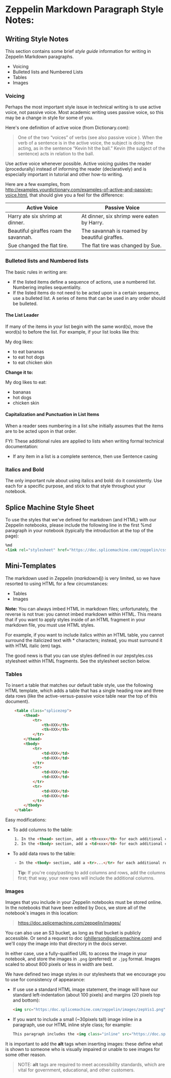# Zeppelin Markdown Paragraph Style Notes:

## Writing Style Notes

This section contains some brief *style guide* information for writing in Zeppelin Markdown paragraphs.

* Voicing
* Bulleted lists and Numbered Lists
* Tables
* Images

### Voicing

Perhaps the most important style issue in technical writing is to use active voice, not passive voice. Most academic writing uses passive voice, so this may be a change in style for some of you.

Here's one definition of active voice (from Dictionary.com):
>One of the two “voices” of verbs (see also passive voice ). When the verb of a sentence is in the active voice, the subject is doing the acting, as in the sentence “Kevin hit the ball.” Kevin (the subject of the sentence) acts in relation to the ball.

Use active voice whenever possible. Active voicing guides the reader (procedurally) instead of informing the reader (declaratively) and is especially important in tutorial and other how-to writing.

Here are a few examples, from http://examples.yourdictionary.com/examples-of-active-and-passive-voice.html, that should give you a feel for the difference:

<table>
    <thead>
        <tr>
            <th>Active Voice</th>
            <th>Passive Voice</th>
        </tr>
    </thead>
    <tbody>
        <tr>
            <td>Harry ate six shrimp at dinner. </td>
            <td>At dinner, six shrimp were eaten by Harry.</td>
        </tr>
        <tr>
            <td>Beautiful giraffes roam the savannah.</td>
            <td>The savannah is roamed by beautiful giraffes.</td>
        </tr>
        <tr>
            <td>Sue changed the flat tire. </td>
            <td>The flat tire was changed by Sue. </td>
        </tr>
    </tbody>
</table>

### Bulleted lists and Numbered lists

The basic rules in writing are:

* If the listed items define a sequence of actions, use a numbered list. Numbering implies sequentiality.
* If the listed items do not need to be acted upon in a certain sequence, use a bulleted list. A series of items that can be used in any order should be bulleted.

#### The List Leader

If many of the items in your list begin with the same word(s), move the word(s) to before the list. For example, if your list looks like this:

My dog likes:
  * to eat bananas
  * to eat hot dogs
  * to eat chicken skin

__Change it to:__

  My dog likes to eat:
  * bananas
  * hot dogs
  * chicken skin

#### Capitalization and Punctuation in List Items
When a reader sees numbering in a list s/he initially assumes that the items are to be acted upon in that order.

FYI: These additional rules are applied to lists when writing formal technical documentation:

* If any item in a list is a complete sentence, then use Sentence casing

### Italics and Bold
The only important rule about using italics and bold: do it consistently. Use each for a specific purpose, and stick to that style throughout your notebook.


## Splice Machine Style Sheet
To use the styles that we've defined for markdown (and HTML) with our Zeppelin notebooks, please include the following line in the first %md paragraph in your notebook (typically the introduction at the top of the page):

```html
%md
<link rel="stylesheet" href="https://doc.splicemachine.com/zeppelin/css/zepstyles.css" />
```

## Mini-Templates

The markdown used in Zeppelin (*markdown4j*) is very limited, so we have resorted to using HTML for a few circumstances:

* Tables
* Images

__Note:__ You can always imbed HTML in markdown files; unfortunately, the reverse is not true: you cannot imbed markdown within HTML. This means that if you want to apply styles inside of an HTML fragment in your markdown file, you must use HTML styles.

For example, if you want to include italics within an HTML table, you cannot surround the italicized text with \* characters; instead, you must surround it with HTML italic (em) tags.

The good news is that you can use styles defined in our zepstyles.css stylesheet within HTML fragments. See the stylesheet section below.

### Tables

To insert a table that matches our default table style, use the following HTML template, which adds a table that has a single heading row and three data rows (like the active-versus-passive voice table near the top of this document).

```html
    <table class="splicezep">
        <thead>
            <tr>
                <th>XXX</th>
                <th>XXX</th>
            </tr>
        </thead>
        <tbody>
            <tr>
                <td>XXX</td>
                <td>XXX</td>
            </tr>
            <tr>
                <td>XXX</td>
                <td>XXX</td>
            </tr>
            <tr>
                <td>XXX</td>
                <td>XXX</td>
            </tr>
        </tbody>
    </table>
```

Easy modifications:

* To add columns to the table:
```html
    1. In the <thead> section, add a <th>xxx</th> for each additional column
    2. In the <tbody> section, add a <td>xxx</td> for each additional column
```
* To add data rows to the table:
```html
    - In the <tbody> section, add a <tr>...</tr> for each additional row.
```

> __Tip:__ If you're copy/pasting to add columns and rows, add the columns first; that way, your new rows will include the additional columns.


### Images

Images that you include in your Zeppelin notebooks must be stored online. In the notebooks that have been edited by Docs, we store all of the notebook's images in this location:

> https://doc.splicemachine.com/zeppelin/images/

You can also use an S3 bucket, as long as that bucket is publicly accessible. Or send a request to doc (ghillerson@splicemachine.com) and we'll copy the image into that directory in the docs server.

In either case, use a fully-qualified URL to access the image in your notebook, and store the images in `.png` (preferred) or `.jpg` format. Images scaled to about 800 pixels or less in width are best.

We have defined two image styles in our stylesheets that we encourage you to use for consistency of appearance:

* If use use a standard HTML image statement, the image will have our standard left-indentation (about 100 pixels) and margins (20 pixels top and bottom):
  ```html
  <img src="https:/doc.splicemachine.com/zeppelin/images/zepVis1.png" alt="Zeppelin Visualizations Toolbar">
  ```

* If you want to include a small (~30pixels tall) image inline in a paragraph, use our HTML inline style class; for example:
  ```html
  This paragraph includes the <img class="inline" src="https://doc.splicemachine.com/zeppelin/images/zepPlayIcon.png" alt="Zeppelin Run Paragraph icon"> directly in the middle of its text.
  ```

It is important to add the __alt__ tags when inserting images: these define what is shown to someone who is visually impaired or unable to see images for some other reason.
> NOTE: __alt__ tags are required to meet accessibility standards, which are vital for government, educational, and other customers.